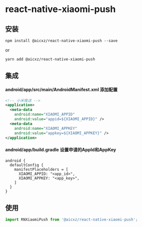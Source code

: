 
# react-native-xiaomi-push

## 安装
```
npm install @aicxz/react-native-xiaomi-push --save
```
or
```
yarn add @aicxz/react-native-xiaomi-push
```
## 

## 集成
#### android/app/src/main/AndroidManifest.xml 添加配置
```xml
<!-- 小米推送 -->
<application>
  <meta-data
    android:name="XIAOMI_APPID"
    android:value="appid=${XIAOMI_APPID}" />
  <meta-data
    android:name="XIAOMI_APPKEY"
    android:value="appkey=${XIAOMI_APPKEY}" />
</application>
```
#### android/app/build.gradle 设置申请的AppId和AppKey
```
android {
  defaultConfig {
    manifestPlaceholders = [
	  XIAOMI_APPID: "<app_id>",
	  XIAOMI_APPKEY: "<app_key>",
    ]
  }
}
```
## 使用
```javascript
import RNXiaomiPush from '@aicxz/react-native-xiaomi-push';
```
